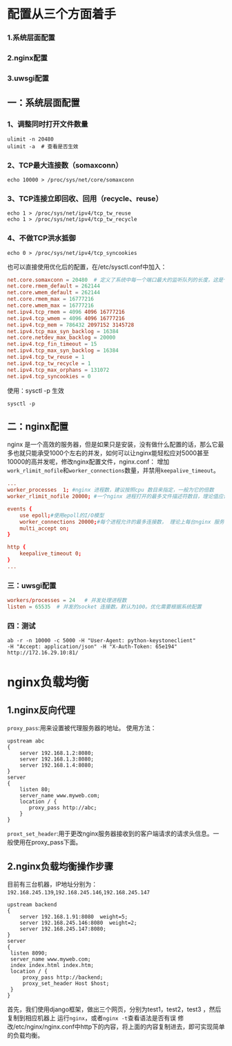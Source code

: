 # 配置从三个方面着手
### 1.系统层面配置
### 2.nginx配置
### 3.uwsgi配置

## 一：系统层面配置
### 1、调整同时打开文件数量
```shell
ulimit -n 20480
ulimit -a  # 查看是否生效
```
### 2、TCP最大连接数（somaxconn）
```
echo 10000 > /proc/sys/net/core/somaxconn
```
### 3、TCP连接立即回收、回用（recycle、reuse）
```
echo 1 > /proc/sys/net/ipv4/tcp_tw_reuse
echo 1 > /proc/sys/net/ipv4/tcp_tw_recycle
```
### 4、不做TCP洪水抵御
```
echo 0 > /proc/sys/net/ipv4/tcp_syncookies
```
也可以直接使用优化后的配置，在/etc/sysctl.conf中加入：
```conf
net.core.somaxconn = 20480  # 定义了系统中每一个端口最大的监听队列的长度，这是个全局的参数。默认是128.优化可以根据系统配置做优化
net.core.rmem_default = 262144
net.core.wmem_default = 262144
net.core.rmem_max = 16777216
net.core.wmem_max = 16777216
net.ipv4.tcp_rmem = 4096 4096 16777216
net.ipv4.tcp_wmem = 4096 4096 16777216
net.ipv4.tcp_mem = 786432 2097152 3145728
net.ipv4.tcp_max_syn_backlog = 16384
net.core.netdev_max_backlog = 20000
net.ipv4.tcp_fin_timeout = 15
net.ipv4.tcp_max_syn_backlog = 16384
net.ipv4.tcp_tw_reuse = 1
net.ipv4.tcp_tw_recycle = 1
net.ipv4.tcp_max_orphans = 131072
net.ipv4.tcp_syncookies = 0
```
使用：sysctl -p 生效
```shell
sysctl -p
```
## 二：nginx配置
nginx 是一个高效的服务器，但是如果只是安装，没有做什么配置的话，那么它最多也就只能承受1000个左右的并发，如何可以让nginx能轻松应对5000甚至10000的高并发呢，修改nginx配置文件，nginx.conf：
增加`work_rlimit_nofile`和`worker_connections`数量，并禁用`keepalive_timeout`。
```conf
...
worker_processes  1; #nginx 进程数，建议按照cpu 数目来指定，一般为它的倍数
worker_rlimit_nofile 20000; #一个nginx 进程打开的最多文件描述符数目，理论值应该是最多打开文件数（ulimit -n）与nginx 进程数相除，但是nginx 分配请求并不是那么均匀，所以最好与ulimit -n 的值保持一致

events {
    use epoll;#使用epoll的I/O模型
    worker_connections 20000;#每个进程允许的最多连接数， 理论上每台nginx 服务器的最大连接数为worker_processes*worker_connections
    multi_accept on;
}

http {
    keepalive_timeout 0;
}
...
```
### 三：uwsgi配置
```conf
workers/processes = 24   # 并发处理进程数
listen = 65535  # 并发的socket 连接数。默认为100。优化需要根据系统配置
```
### 四：测试
```shell
ab -r -n 10000 -c 5000 -H "User-Agent: python-keystoneclient" 
-H "Accept: application/json" -H "X-Auth-Token: 65e194"  http://172.16.29.10:81/
```


# nginx负载均衡
## 1.nginx反向代理
`proxy_pass`:用来设置被代理服务器的地址。
使用方法：
```nginx
upstream abc
{
    server 192.168.1.2:8080;
    server 192.168.1.3:8080;
    server 192.168.1.4:8080;
}
server
{
    listen 80;
    server_name www.myweb.com; 
    location / {
       proxy_pass http://abc;
    }
}
```
`proxt_set_header`:用于更改nginx服务器接收到的客户端请求的请求头信息。一般使用在proxy_pass下面。
## 2.nginx负载均衡操作步骤
目前有三台机器，IP地址分别为：`192.168.245.139`,`192.168.245.146`,`192.168.245.147`
```nginx
upstream backend
{
    server 192.168.1.91:8080  weight=5;
    server 192.168.245.146:8080  weight=2;
    server 192.168.245.147:8080;
}
server 
{
 listen 8090;
 server_name www.myweb.com;
 index index.html index.htm;
 location / {
     proxy_pass http://backend;
     proxy_set_header Host $host;
 }
}
```
首先，我们使用django框架，做出三个网页，分别为test1，test2，test3
，然后复制到相应机器上
运行`nginx`，或者`nginx -t`查看语法是否有误
修改/etc/nginx/nginx.conf中http下的内容，将上面的内容复制进去，即可实现简单的负载均衡。

